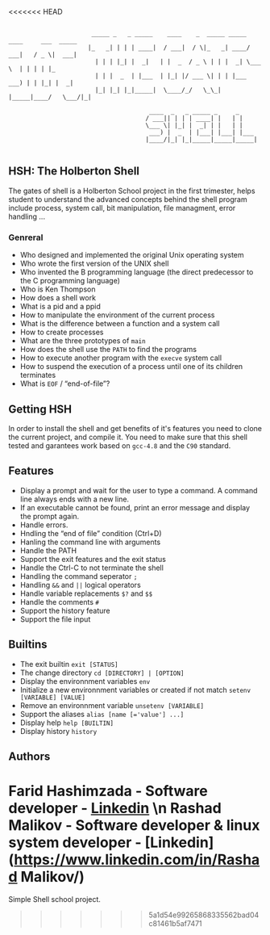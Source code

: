 <<<<<<< HEAD
```

                       _____ _   _ _____    ____    _  _____ _____ ____     ___  _____ 
                      |_   _| | | | ____|  / ___|  / \|_   _| ____/ ___|   / _ \|  ___|
                        | | | |_| |  _|   | |  _  / _ \ | | |  _| \___ \  | | | | |_   
                        | | |  _  | |___  | |_| |/ ___ \| | | |___ ___) | | |_| |  _|  
                        |_| |_| |_|_____|  \____/_/   \_\_| |_____|____/   \___/|_|    

                                       ____  _   _ _____ _     _     
                                      / ___|| | | | ____| |   | |    
                                      \___ \| |_| |  _| | |   | |    
                                       ___) |  _  | |___| |___| |___ 
                                      |____/|_| |_|_____|_____|_____|
                                                                      
```

## HSH: The Holberton Shell
The gates of shell is a Holberton School project in the first trimester, helps student to understand the advanced
concepts behind the shell program include process, system call, bit manipulation, file managment, error handling ...

### Genreral

* Who designed and implemented the original Unix operating system
* Who wrote the first version of the UNIX shell
* Who invented the B programming language (the direct predecessor to the C programming language)
* Who is Ken Thompson
* How does a shell work
* What is a pid and a ppid
* How to manipulate the environment of the current process
* What is the difference between a function and a system call
* How to create processes
* What are the three prototypes of `main`
* How does the shell use the `PATH` to find the programs
* How to execute another program with the `execve` system call
* How to suspend the execution of a process until one of its children terminates
* What is `EOF` / “end-of-file”?

## Getting HSH
In order to install the shell and get benefits of it's features you need to clone the current project, and compile it.
You need to make sure that this shell tested and garantees work based on `gcc-4.8` and the `C90` standard.

## Features
* Display a prompt and wait for the user to type a command. A command line always ends with a new line.
* If an executable cannot be found, print an error message and display the prompt again.
* Handle errors.
* Hndling the “end of file” condition (Ctrl+D)
* Hanling the command line with arguments
* Handle the PATH
* Support the exit features and the exit status
* Handle the Ctrl-C to not terminate the shell
* Handling the command seperator `;`
* Handling `&&` and `||` logical operators
* Handle variable replacements `$?` and `$$`
* Handle the comments `#`
* Support the history feature
* Support the file input

## Builtins
* The exit builtin `exit [STATUS]`
* The change directory `cd [DIRECTORY] | [OPTION]`
* Display the environnment variables `env`
* Initialize a new environnment variables or created if not match `setenv [VARIABLE] [VALUE]`
* Remove an environnment variable `unsetenv [VARIABLE]`
* Support the aliases `alias [name [='value'] ...]`
* Display help `help [BUILTIN]`
* Display history `history`


## Authors
Farid Hashimzada - Software developer - [Linkedin](https://www.linkedin.com/in/farid-hashimzade/) \n
Rashad Malikov - Software developer & linux system developer - [Linkedin](https://www.linkedin.com/in/Rashad Malikov/)
=======
Simple Shell school project.
>>>>>>> 5a1d54e99265868335562bad04c81461b5af7471
